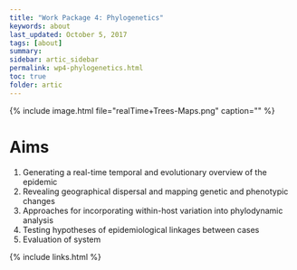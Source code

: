 ```yaml
---
title: "Work Package 4: Phylogenetics"
keywords: about
last_updated: October 5, 2017
tags: [about]
summary:
sidebar: artic_sidebar
permalink: wp4-phylogenetics.html
toc: true
folder: artic
---
```


{% include image.html file="realTime+Trees-Maps.png" caption="" %}

# Aims

1. Generating a real-time temporal and evolutionary overview of the epidemic
2. Revealing geographical dispersal and mapping genetic and phenotypic changes
3. Approaches for incorporating within-host variation into phylodynamic analysis
4. Testing hypotheses of epidemiological linkages between cases
5. Evaluation of system

{% include links.html %}
